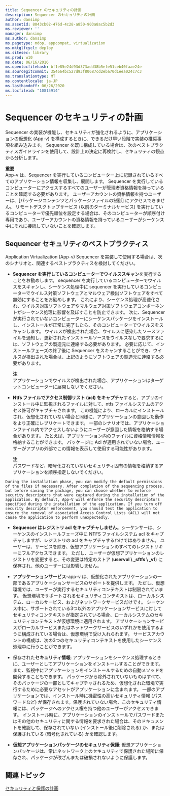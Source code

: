 ```yaml
---
title: Sequencer のセキュリティの計画
description: Sequencer のセキュリティの計画
author: dansimp
ms.assetid: 8043cb02-476d-4c28-a850-903a8ac5b2d3
ms.reviewer: ''
manager: dansimp
ms.author: dansimp
ms.pagetype: mdop, appcompat, virtualization
ms.mktglfcycl: deploy
ms.sitesec: library
ms.prod: w10
ms.date: 06/16/2016
ms.openlocfilehash: bf1e85e24d93d373add38b5efe51ceb40faae24e
ms.sourcegitcommit: 354664bc527d93f80687cd2eba70d1eea024c7c3
ms.translationtype: MT
ms.contentlocale: ja-JP
ms.lasthandoff: 06/26/2020
ms.locfileid: "10815914"
---
```

# Sequencer のセキュリティの計画


Sequencer の実装が機能し、セキュリティが強化されるように、アプリケーションの仮想化 (App-v) を構成するときに、できるだけ早い段階で実装の推奨事項を組み込みます。 Sequencer を既に構成している場合は、次のベストプラクティスガイドラインを使用して、設計上の決定に再検討し、セキュリティの観点から分析します。

**重要**  
App-v は、Sequencer を実行しているコンピューター上に記録されているすべてのアプリケーション情報を収集し、展開します。 Sequencer を実行しているコンピューターにアクセスするすべてのユーザーが管理者資格情報を持っていることを確認する必要があります。 ユーザーアカウントの資格情報を持つユーザーは、[パッケージコンテンツとパッケージファイルの制御] にアクセスできません。 リモートデスクトップサービス (以前のターミナルサービス) を実行しているコンピューターで優先順位を設定する場合は、そのコンピューターが順序付け専用であり、ユーザーアカウントの資格情報を持っているユーザーがシーケンス中にそれに接続していないことを確認します。



## Sequencer セキュリティのベストプラクティス


Application Virtualization (App-v) Sequencer を実装して使用する場合は、次のシナリオと、関連するベストプラクティスを検討してください。

-   **Sequencer を実行しているコンピューターでウイルススキャン**を実行することをお勧めします。 sequencer を実行しているコンピューターでウイルスをスキャンし、シーケンス処理中に sequencer を実行しているコンピューターでウイルス対策ソフトウェアとマルウェア検出ソフトウェアをすべて無効にすることをお勧めします。 これにより、シーケンス処理が高速化され、ウイルス対策ソフトウェアやマルウェア対策ソフトウェアコンポーネントがシーケンス処理に影響を及ぼすことを防止できます。 次に、Sequencer が実行されていないコンピューターにシーケンスパッケージをインストールし、インストールが正常に完了したら、そのコンピューターでウイルスをスキャンします。 ウイルスが検出された場合、ウイルスに感染したソースファイルを通知し、更新されたインストールソースをウイルスなしで要求するには、ソフトウェアの製造元に連絡する必要があります。 必要に応じて、インストールフェーズの終了後に Sequencer をスキャンすることができ、ウイルスが検出された場合は、上記のようにソフトウェアの製造元に連絡する必要があります。

    **注**  
    アプリケーションでウイルスが検出された場合、アプリケーションはターゲットコンピューターに展開しないでください。



-   **Ntfs ファイルでアクセス制御リスト (acl) をキャプチャ**すると、アプリのインストール中に監視されるファイルに対して、ntfs ファイルシステムのアクセス許可がキャプチャされます。 この機能により、ローカルにインストールされ、仮想化されていない場合と同様に、アプリケーションの意図した動作をより正確にレプリケートできます。 一部のシナリオでは、アプリケーションファイル内でアクセスしないようにユーザーが意図した情報を格納する場合があります。 たとえば、アプリケーション内のファイルに資格情報情報を格納することができます。 パッケージに Acl が適用されていない場合、ユーザーがアプリの外部でこの情報を表示して使用する可能性があります。

    **注**  
    パスワードなど、暗号化されていないセキュリティ固有の情報を格納するアプリケーションを順序指定しないでください。



~~~
During the installation phase, you can modify the default permissions of the files if necessary. After completion of the sequencing process, but before saving the package, you can choose whether to enforce security descriptors that were captured during the installation of the application. By default, App-V will enforce the security descriptors specified during the installation of the application. If you turn off security descriptor enforcement, you should test the application to ensure the removal of associated Access Control Lists (ACL) will not cause the application to perform unexpectedly.
~~~

-   **Sequencer はレジストリ acl をキャプチャしません**。シーケンサーは、シーケンスのインストールフェーズ中に NTFS ファイルシステム acl をキャプチャしますが、レジストリの acl をキャプチャするわけではありません。 ユーザーは、サービスを除き、仮想アプリケーションのすべてのレジストリキーにフルアクセスできます。 ただし、ユーザーが仮想アプリケーションのレジストリを変更すると、その変更は特定のストア (**uservol \ _sftfs \ _v1**) に保存され、他のユーザーには影響しません。

-   **アプリケーションサービス**-app-v は、仮想化されたアプリケーションの一部であるアプリケーションサービスのサポートを提供します。 ただし、仮想環境では、ユーザーが実行するセキュリティコンテキストは制限されています。 仮想環境でサポートされるセキュリティコンテキストは、ローカルシステム、ローカルサービス、およびネットワークサービスだけです。 シーケンス中に、サポートされている3つ以外のアプリケーションサービスに対してセキュリティコンテキストが指定されている場合、ローカルシステムのセキュリティコンテキストが仮想環境に適用されます。 アプリケーションサービスがローカルサービスまたはネットワークサービスのいずれかを使用するように構成されている場合は、仮想環境で受け入れられます。 サービスアカウントの構成は、次の3つのセキュリティコンテキストを使用したシーケンス処理中に行うことができます。

-   保存された**セキュリティ情報**: アプリケーションをシーケンス処理するときに、ユーザーとしてアプリケーションをインストールすることができます。また、監視中にアプリケーションをインストールするための自動メソッドを開発することもできます。 パッケージから除外されていないものはすべて、そのパッケージの一部としてキャプチャされるため、仮想化された環境で実行するために必要なアセットがアプリケーションに含まれます。 一部のアプリケーションでは、インストール時に機密性の高いセキュリティ情報 (パスワードなど) が保存されます。保護されていない場合、このセキュリティ情報には、パッケージへのアクセス権を持つ他のユーザーがアクセスできます。 インストール時に、アプリケーションのインストールでパスワードまたはその他のセキュリティに関する情報を要求された場合は、そのドキュメントを確認して、保存されていない (インストール後に削除される) か、または保護されている (暗号化されている) かを確認します。

-   **仮想アプリケーションパッケージのセキュリティ保護**: 仮想アプリケーションパッケージは、常にネットワーク上のセキュリティで保護された場所に保存され、パッケージが改ざんまたは破損されないように保護します。

## 関連トピック


[セキュリティと保護の計画](planning-for-security-and-protection.md)









